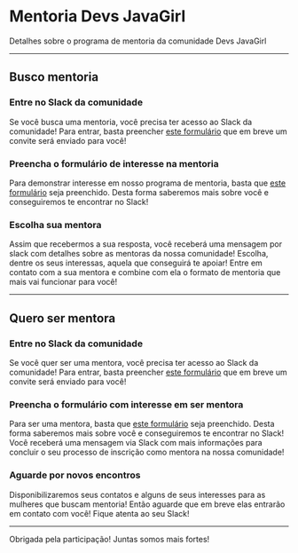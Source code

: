 # Mentoria Devs JavaGirl

Detalhes sobre o programa de mentoria da comunidade Devs JavaGirl

****

## Busco mentoria

### Entre no Slack da comunidade

Se você busca uma mentoria, você precisa ter acesso ao Slack da comunidade! Para entrar, basta preencher [este formulário](https://bit.ly/devsjavagirl-slack) que em breve um convite será enviado para você!

### Preencha o formulário de interesse na mentoria

Para demonstrar interesse em nosso programa de mentoria, basta que [este formulário]() seja preenchido. Desta forma saberemos mais sobre você e conseguiremos te encontrar no Slack!

### Escolha sua mentora

Assim que recebermos a sua resposta, você receberá uma mensagem por slack com detalhes sobre as mentoras da nossa comunidade! Escolha, dentre os seus interessas, aquela que conseguirá te apoiar! Entre em contato com a sua mentora e combine com ela o formato de mentoria que mais vai funcionar para você!

****

## Quero ser mentora

### Entre no Slack da comunidade

Se você quer ser uma mentora, você precisa ter acesso ao Slack da comunidade! Para entrar, basta preencher [este formulário](https://bit.ly/devsjavagirl-slack) que em breve um convite será enviado para você!

### Preencha o formulário com interesse em ser mentora

Para ser uma mentora, basta que [este formulário]() seja preenchido. Desta forma saberemos mais sobre você e conseguiremos te encontrar no Slack! Você receberá uma mensagem via Slack com mais informações para concluir o seu processo de inscrição como mentora na nossa comunidade!

### Aguarde por novos encontros

Disponibilizaremos seus contatos e alguns de seus interesses para as mulheres que buscam mentoria! Então aguarde que em breve elas entrarão em contato com você! Fique atenta ao seu Slack!

****

Obrigada pela participação! Juntas somos mais fortes!
